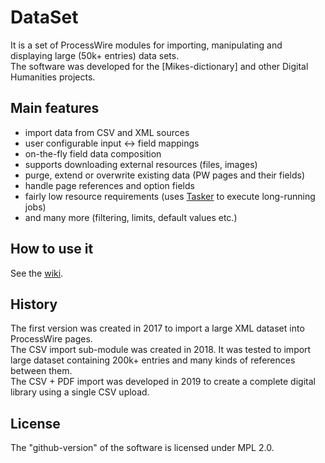 # DataSet
It is a set of ProcessWire modules for importing, manipulating and displaying large (50k+ entries) data sets.  
The software was developed for the [Mikes-dictionary] and other Digital Humanities projects.

## Main features
* import data from CSV and XML sources
* user configurable input <-> field mappings
* on-the-fly field data composition
* supports downloading external resources (files, images)
* purge, extend or overwrite existing data (PW pages and their fields)
* handle page references and option fields
* fairly low resource requirements (uses [Tasker](https://github.com/mtwebit/Tasker) to execute long-running jobs)
* and many more (filtering, limits, default values etc.)

## How to use it
See the [wiki](https://github.com/mtwebit/DataSet/wiki).

## History
The first version was created in 2017 to import a large XML dataset into ProcessWire pages.  
The CSV import sub-module was created in 2018. It was tested to import large dataset containing 200k+ entries and many kinds of references between them.  
The CSV + PDF import was developed in 2019 to create a complete digital library using a single CSV upload.  

## License
The "github-version" of the software is licensed under MPL 2.0.
